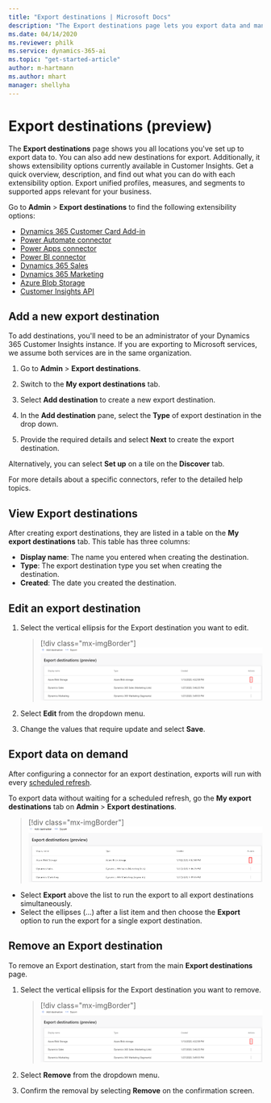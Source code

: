 ```yaml
---
title: "Export destinations | Microsoft Docs"
description: "The Export destinations page lets you export data and manage destinations for exporting data."
ms.date: 04/14/2020
ms.reviewer: philk
ms.service: dynamics-365-ai
ms.topic: "get-started-article"
author: m-hartmann
ms.author: mhart
manager: shellyha
---
```


# Export destinations (preview)

The **Export destinations** page shows you all locations you've set up to export data to. You can also add new destinations for export. Additionally, it shows extensibility options currently available in Customer Insights. Get a quick overview, description, and find out what you can do with each extensibility option. Export unified profiles, measures, and segments to supported apps relevant for your business.

Go to **Admin** > **Export destinations** to find the following extensibility options:

- [Dynamics 365 Customer Card Add-in](pm-customer-card-addin.md)
- [Power Automate connector](power-automate-connector.md)
- [Power Apps connector](pm-powerapps-connector.md)
- [Power BI connector](pm-connectors.md)
- [Dynamics 365 Sales](export-dynamics365-sales.md)
- [Dynamics 365 Marketing](export-dynamics365-marketing.md)
- [Azure Blob Storage](export-azure-blob-storage.md)
- [Customer Insights API](pm-apis.md)

## Add a new export destination

To add destinations, you'll need to be an administrator of your Dynamics 365 Customer Insights instance. If you are exporting to Microsoft services, we assume both services are in the same organization.

1. Go to **Admin** > **Export destinations**.

1. Switch to the **My export destinations** tab.

1. Select **Add destination** to create a new export destination.

1. In the **Add destination** pane, select the **Type** of export destination in the drop down.

1. Provide the required details and select **Next** to create the export destination.

Alternatively, you can select **Set up** on a tile on the **Discover** tab.

For more details about a specific connectors, refer to the detailed help topics.

## View Export destinations

After creating export destinations, they are listed in a table on the **My export destinations** tab. This table has three columns:

- **Display name**: The name you entered when creating the destination.
- **Type**: The export destination type you set when creating the destination.
- **Created**: The date you created the destination.

## Edit an export destination

1. Select the vertical ellipsis for the Export destination you want to edit.

   > [!div class="mx-imgBorder"]
   > ![Vertical ellipsis](media/export-destinations-page-ellipsis.png "Vertical ellipsis")

1. Select **Edit** from the dropdown menu.

1. Change the values that require update and select **Save**.

## Export data on demand

After configuring a connector for an export destination, exports will run with every [scheduled refresh](pm-settings.md#schedule-tab).

To export data without waiting for a scheduled refresh, go the **My export destinations** tab on **Admin** > **Export destinations**.

> [!div class="mx-imgBorder"]
> ![Vertical ellipsis](media/export-destinations-page-ellipsis.png "Vertical ellipsis")

- Select **Export** above the list to run the export to all export destinations simultaneously.
- Select the ellipses (...) after a list item and then choose the **Export** option to run the export for a single export destination.

## Remove an Export destination

To remove an Export destination, start from the main **Export destinations** page.

1. Select the vertical ellipsis for the Export destination you want to remove.

   > [!div class="mx-imgBorder"]
   > ![Vertical ellipsis](media/export-destinations-page-ellipsis.png "Vertical ellipsis")

2. Select **Remove** from the dropdown menu.

3. Confirm the removal by selecting **Remove** on the confirmation screen.
